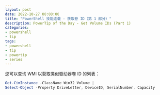 ```yaml
---
layout: post
date: 2022-10-27 00:00:00
title: "PowerShell 技能连载 - 获取卷 ID（第 1 部分）"
description: PowerTip of the Day - Get Volume IDs (Part 1)
categories:
- powershell
- tip
tags:
- powershell
- tip
- powertip
- series
---
```

您可以查询 WMI 以获取类似驱动器卷 ID 的列表：

```powershell
Get-CimInstance -ClassName Win32_Volume |
Select-Object -Property DriveLetter, DeviceID, SerialNumber, Capacity
```

<!--本文国际来源：[Get Volume IDs (Part 1)](https://community.idera.com/database-tools/powershell/powertips/b/tips/posts/get-volume-ids-part-1)-->

